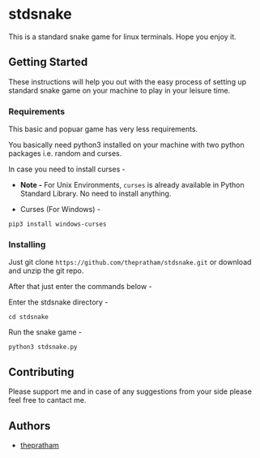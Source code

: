 # stdsnake

This is a standard snake game for linux terminals. Hope you enjoy it.

## Getting Started

These instructions will help you out with the easy process of setting up standard snake game on your machine to play in your leisure time. 

### Requirements

This basic and popuar game has very less requirements.

You basically need python3 installed on your machine with two python packages i.e. random and curses.

In case you need to install curses -

* __Note -__ For Unix Environments, ```curses``` is already available in Python Standard Library. No need to install anything.

* Curses (For Windows) -

```
pip3 install windows-curses
```

### Installing

Just git clone ```https://github.com/thepratham/stdsnake.git``` or download and unzip the git repo.

After that just enter the commands below -

Enter the stdsnake directory -

```
cd stdsnake
```
Run the snake game -
```
python3 stdsnake.py
```

## Contributing

Please support me and in case of any suggestions from your side please feel free to cantact me.

## Authors

* [thepratham](https://github.com/thepratham)


